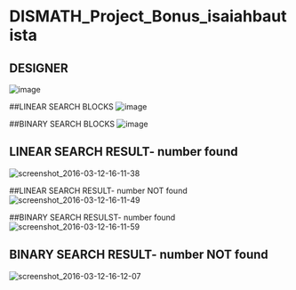 # DISMATH_Project_Bonus_isaiahbautista

## DESIGNER
![image](https://cloud.githubusercontent.com/assets/16630807/13721781/30305f5e-e86c-11e5-8a8d-5380f75ea1e6.png)


##LINEAR SEARCH BLOCKS
![image](https://cloud.githubusercontent.com/assets/16630807/13721793/bcbf8792-e86c-11e5-975a-b50a576fd92e.png)


##BINARY SEARCH BLOCKS
![image](https://cloud.githubusercontent.com/assets/16630807/13721797/d7dc6a0e-e86c-11e5-8080-0fa80d12e336.png)


## LINEAR SEARCH RESULT- number found
![screenshot_2016-03-12-16-11-38](https://cloud.githubusercontent.com/assets/16630807/13721855/4c713920-e86e-11e5-9286-d65f2fe0616e.jpg)

##LINEAR SEARCH RESULT- number NOT found
![screenshot_2016-03-12-16-11-49](https://cloud.githubusercontent.com/assets/16630807/13721856/5150a336-e86e-11e5-9bf5-036d09dadd4e.jpg)

##BINARY SEARCH RESULST- number found
![screenshot_2016-03-12-16-11-59](https://cloud.githubusercontent.com/assets/16630807/13721857/54b90d74-e86e-11e5-90e6-8182fb9e2baf.jpg)


## BINARY SEARCH RESULT- number NOT found
![screenshot_2016-03-12-16-12-07](https://cloud.githubusercontent.com/assets/16630807/13721859/5b5cfdb6-e86e-11e5-9eb0-ac32af27a50d.jpg)



